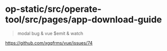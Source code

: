 # op-static/src/operate-tool/src/pages/app-download-guide


> modal bug & vue $emit & watch


https://github.com/xgqfrms/vue/issues/74

